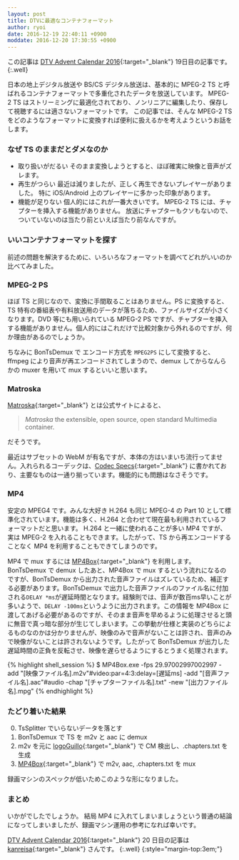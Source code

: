 ```yaml
---
layout: post
title: DTVに最適なコンテナフォーマット
author: ryoi
date: 2016-12-19 22:40:11 +0900
moddate: 2016-12-20 17:30:55 +0900
---
```

この記事は [DTV Advent Calendar 2016](http://www.adventar.org/calendars/1429){:target="_blank"} 19日目の記事です。
{:.well}

日本の地上デジタル放送や BS/CS デジタル放送は、基本的に MPEG-2 TS と呼ばれるコンテナフォーマットで多重化されたデータを放送しています。
MPEG-2 TS はストリーミングに最適化されており、ノンリニアに編集したり、保存して視聴するには適さないフォーマットです。
この記事では、そんな MPEG-2 TS をどのようなフォーマットに変換すれば便利に扱えるかを考えようというお話をします。

### なぜ TS のままだとダメなのか

- 取り扱いがだるい
そのまま変換しようとすると、ほぼ確実に映像と音声がズレます。
- 再生がつらい
最近は減りましたが、正しく再生できないプレイヤーがありました。
特に iOS/Android 上のプレイヤーに多かった印象があります。
- 機能が足りない
個人的にはこれが一番大きいです。
MPEG-2 TS には、チャプターを挿入する機能がありません。
放送にチャプターもクソもないので、ついていないのは当たり前といえば当たり前なんですが。

### いいコンテナフォーマットを探す

前述の問題を解決するために、いろいろなフォーマットを調べてどれがいいのか比べてみました。

### MPEG-2 PS

ほぼ TS と同じなので、変換に手間取ることはありません。PS に変換すると、TS 特有の番組表や有料放送用のデータが落ちるため、ファイルサイズが小さくなります。DVD 等にも用いられている MPEG-2 PS ですが、チャプターを挿入する機能がありません。個人的にはこれだけで比較対象から外れるのですが、何か理由があるのでしょうか。

ちなみに BonTsDemux で エンコード方式を `MPEG2PS` にして変換すると、ffmpeg により音声が再エンコードされてしまうので、demux してからなんらかの muxer を用いて mux するといいと思います。

### Matroska

[Matroska](https://www.matroska.org/index.html){:target="_blank"} とは公式サイトによると、

> *Matroska* the extensible, open source, open standard Multimedia container.

だそうです。

最近はサブセットの WebM が有名ですが、本体の方はいまいち流行ってません。入れられるコーデックは、[Codec Specs](https://www.matroska.org/technical/specs/codecid/index.html){:target="_blank"} に書かれており、主要なものは一通り揃っています。機能的にも問題はなさそうです。

### MP4

安定の MPEG4 です。みんな大好き H.264 も同じ MPEG-4 の Part 10 として標準化されています。機能は多く、H.264 と合わせて現在最も利用されているフォーマットだと思います。
H.264 と一緒に使われることが多い MP4 ですが、実は MPEG-2 を入れることもできます。したがって、TS から再エンコードすることなく MP4 を利用することもできてしまうのです。

MP4 で mux するには [MP4Box](https://gpac.wp.mines-telecom.fr/mp4box/){:target="_blank"} を利用します。BonTsDemux で demux したあと、MP4Box で mux するという流れになるのですが、BonTsDemux から出力された音声ファイルはズレているため、補正する必要があります。BonTsDemux で出力した音声ファイルのファイル名に付加される`DELAY *ms`が遅延時間となります。経験則では、音声が数百ms早いことが多いようで、`DELAY -100ms`というように出力されます。この情報を MP4Box に渡してあげる必要があるのですが、そのまま音声を早めるように処理させると頭に無音で真っ暗な部分が生じてしまいます。この挙動が仕様と実装のどちらによるものなのかは分かりませんが、映像のみで音声がないことは許され、音声のみで映像がないことは許されないようです。したがって BonTsDemux が出力した遅延時間の正負を反転させ、映像を遅らせるようにするとうまく処理されます。

{% highlight shell_session %}
$ MP4Box.exe -fps 29.97002997002997 -add "[映像ファイル名].m2v"#video:par=4:3:delay=[遅延ms] -add "[音声ファイル名].aac"#audio -chap "[チャプターファイル名].txt" -new "[出力ファイル名].mpg"
{% endhighlight %}

### たどり着いた結果

0. TsSplitter でいらないデータを落とす
1. BonTsDemux で TS を m2v と aac に demux
2. m2v を元に [logoGuillo](http://loggialogic.blogspot.com/2011/11/cm-logoguillo.html){:target="_blank"} で CM 検出し、.chapters.txt を生成
3. [MP4Box](https://gpac.wp.mines-telecom.fr/mp4box/){:target="_blank"} で m2v, aac, .chapters.txt を mux

録画マシンのスペックが低いためこのような形になりました。

### まとめ

いかがでしたでしょうか。
結局 MP4 に入れてしまいましょうという普通の結論になってしまいましたが、録画マシン運用の参考になれば幸いです。


[DTV Advent Calendar 2016](http://www.adventar.org/calendars/1429){:target="_blank"} 20 日目の記事は [kanreisa](https://twitter.com/kanreisa){:target="_blank"} さんです。
{:.well}
{:style="margin-top:3em;"}
